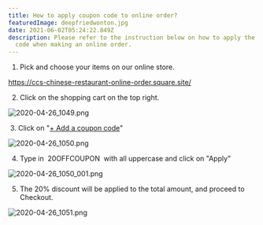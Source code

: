 ```yaml
---
title: How to apply coupon code to online order?
featuredImage: deepfriedwonton.jpg
date: 2021-06-02T05:24:22.849Z
description: Please refer to the instruction below on how to apply the coupon
  code when making an online order.
---
```

<!--StartFragment-->

1. Pick and choose your items on our online store.

[https://ccs-chinese-​restaurant-online-order.​square.site/](https://ccs-chinese-restaurant-online-order.square.site/) 



2. Click on the shopping cart on the top right.



![2020-04-26_1049.png](https://mail.google.com/mail/u/0?ui=2&ik=5f23e6f096&attid=0.1&permmsgid=msg-a:r-1523976636156290969&th=174c363d14239e2d&view=fimg&sz=s0-l75-ft&attbid=ANGjdJ9l1CnupSJVE3kdUaZSdlyXN_QNcdYRjrw07nx0GqyyclAo4Nw_B_whydPRs4mJ_fv7nyEQ1K37AhqWSHWhTe2FOJS8tRJ02U3NdiH7yDTBmMW1fE9GvRbUAUo&disp=emb&realattid=ii_k9hd1dot0)





 3. Click on "[+ Add a coupon code](<>)"



![2020-04-26_1050.png](https://mail.google.com/mail/u/0?ui=2&ik=5f23e6f096&attid=0.2&permmsgid=msg-a:r-1523976636156290969&th=174c363d14239e2d&view=fimg&sz=s0-l75-ft&attbid=ANGjdJ-hpIkEOyfY54pl6FqjlG65YMutUaeA-CAV57wtLjsMMpwZL0Xv33W2iYhu9ShWNfAEg4Q5u5mG5FEeuHwEdezJJ4PN82kKySh7D-gmI4UTdmjPs-8aR3vY89s&disp=emb&realattid=ii_k9hd29a31)





4. Type in  20OFFCOUPON  with all uppercase and click on "Apply"



![2020-04-26_1050_001.png](https://mail.google.com/mail/u/0?ui=2&ik=5f23e6f096&attid=0.3&permmsgid=msg-a:r-1523976636156290969&th=174c363d14239e2d&view=fimg&sz=s0-l75-ft&attbid=ANGjdJ-k5R61gWr8DYHNcqctovD9oTzUI-9fd4G9Cij7UqCNDkzZT1H0tDfUNKSdTshXg__rTU4HkHWuriwziElCIQrkkxkzfJcYogIUDm_Hz75NwJfGz1kXRBNwjdc&disp=emb&realattid=ii_k9hd3cws2)



5. The 20% discount will be applied to the total amount, and proceed to Checkout.



![2020-04-26_1051.png](https://mail.google.com/mail/u/0?ui=2&ik=5f23e6f096&attid=0.4&permmsgid=msg-a:r-1523976636156290969&th=174c363d14239e2d&view=fimg&sz=s0-l75-ft&attbid=ANGjdJ-P9z9MU3wEaBMi7Z08uo1THLMdpRcp8brWqp-9GLNklSS5990AvCMLn9rQZ0ZfEmJHhW-sOZXjfROcZob2q81O_vck1CdcwpZZtafbvv8EoU006uifcUk8OSU&disp=emb&realattid=ii_k9hd526m3)



<!--EndFragment-->
